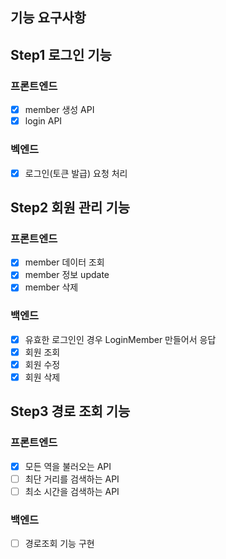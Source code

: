 ## 기능 요구사항

## Step1 로그인 기능

### 프론트엔드
- [x] member 생성 API
- [x] login API

### 벡엔드
- [x] 로그인(토큰 발급) 요청 처리

## Step2 회원 관리 기능

### 프론트엔드
- [x] member 데이터 조회
- [x] member 정보 update
- [x] member 삭제

### 백엔드
- [x] 유효한 로그인인 경우 LoginMember 만들어서 응답
- [x] 회원 조회
- [x] 회원 수정
- [x] 회원 삭제

## Step3 경로 조회 기능

### 프론트엔드
- [x] 모든 역을 불러오는 API
- [ ] 최단 거리를 검색하는 API
- [ ] 최소 시간을 검색하는 API

### 백엔드
- [ ] 경로조회 기능 구현